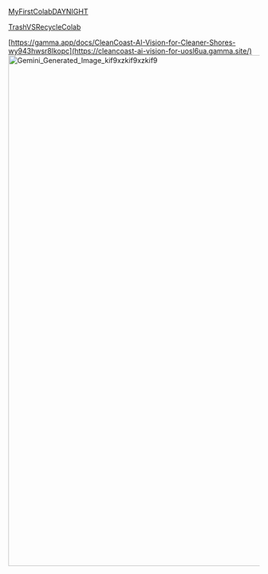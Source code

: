 [MyFirstColabDAYNIGHT](https://colab.research.google.com/drive/1EygB36YgbM7Qshe8oDpUfZ0UqL93KjUt#scrollTo=Hwb0cNKJEq2z)


[TrashVSRecycleColab](https://colab.research.google.com/drive/1ntd-gp2X1rplBODZOs1tAE-3BqqvxSS1?usp=sharing#scrollTo=wEgFsx8d1BZH)


[https://gamma.app/docs/CleanCoast-AI-Vision-for-Cleaner-Shores-wy943hwsr8lkopc](https://cleancoast-ai-vision-for-uosl6ua.gamma.site/)
<img width="1024" height="1024" alt="Gemini_Generated_Image_kif9xzkif9xzkif9" src="https://github.com/user-attachments/assets/b0d5e6ba-a401-4622-9ffc-09fab691793a" />

